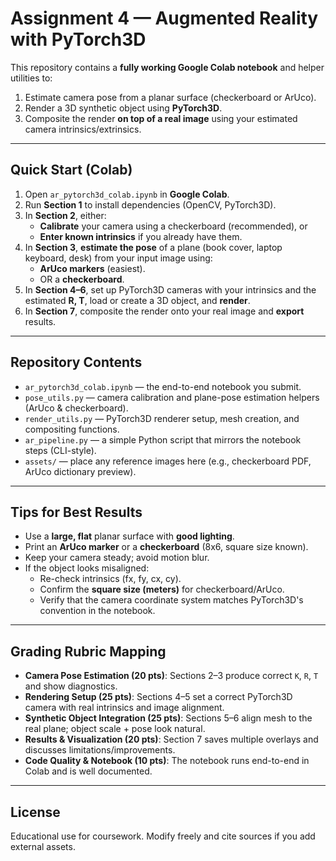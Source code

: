# Assignment 4 — Augmented Reality with PyTorch3D

This repository contains a **fully working Google Colab notebook** and helper utilities to:
1. Estimate camera pose from a planar surface (checkerboard or ArUco).
2. Render a 3D synthetic object using **PyTorch3D**.
3. Composite the render **on top of a real image** using your estimated camera intrinsics/extrinsics.

---

## Quick Start (Colab)

1. Open `ar_pytorch3d_colab.ipynb` in **Google Colab**.
2. Run **Section 1** to install dependencies (OpenCV, PyTorch3D).
3. In **Section 2**, either:
   - **Calibrate** your camera using a checkerboard (recommended), or
   - **Enter known intrinsics** if you already have them.
4. In **Section 3**, **estimate the pose** of a plane (book cover, laptop keyboard, desk) from your input image using:
   - **ArUco markers** (easiest).
   - OR a **checkerboard**.
5. In **Section 4–6**, set up PyTorch3D cameras with your intrinsics and the estimated **R, T**, load or create a 3D object, and **render**.
6. In **Section 7**, composite the render onto your real image and **export** results.

---

## Repository Contents

- `ar_pytorch3d_colab.ipynb` — the end-to-end notebook you submit.
- `pose_utils.py` — camera calibration and plane-pose estimation helpers (ArUco & checkerboard).
- `render_utils.py` — PyTorch3D renderer setup, mesh creation, and compositing functions.
- `ar_pipeline.py` — a simple Python script that mirrors the notebook steps (CLI-style).
- `assets/` — place any reference images here (e.g., checkerboard PDF, ArUco dictionary preview).

---

## Tips for Best Results

- Use a **large, flat** planar surface with **good lighting**.
- Print an **ArUco marker** or a **checkerboard** (8x6, square size known).
- Keep your camera steady; avoid motion blur.
- If the object looks misaligned:
  - Re-check intrinsics (fx, fy, cx, cy).
  - Confirm the **square size (meters)** for checkerboard/ArUco.
  - Verify that the camera coordinate system matches PyTorch3D's convention in the notebook.

---

## Grading Rubric Mapping

- **Camera Pose Estimation (20 pts)**: Sections 2–3 produce correct `K`, `R`, `T` and show diagnostics.
- **Rendering Setup (25 pts)**: Sections 4–5 set a correct PyTorch3D camera with real intrinsics and image alignment.
- **Synthetic Object Integration (25 pts)**: Sections 5–6 align mesh to the real plane; object scale + pose look natural.
- **Results & Visualization (20 pts)**: Section 7 saves multiple overlays and discusses limitations/improvements.
- **Code Quality & Notebook (10 pts)**: The notebook runs end-to-end in Colab and is well documented.

---

## License

Educational use for coursework. Modify freely and cite sources if you add external assets.
